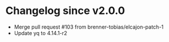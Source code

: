 # Changelog since v2.0.0
- Merge pull request #103 from brenner-tobias/elcajon-patch-1 
- Update yq to 4.14.1-r2 
